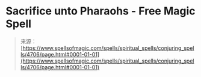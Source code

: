 <!--yml

category: 未分类

date: 2024-06-12 18:38:33

-->

# Sacrifice unto Pharaohs - Free Magic Spell

> 来源：[https://www.spellsofmagic.com/spells/spiritual_spells/conjuring_spells/4706/page.html#0001-01-01](https://www.spellsofmagic.com/spells/spiritual_spells/conjuring_spells/4706/page.html#0001-01-01)
